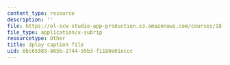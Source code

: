 ```yaml
---
content_type: resource
description: ''
file: https://ol-ocw-studio-app-production.s3.amazonaws.com/courses/18-06sc-linear-algebra-fall-2011/0bc65383865b274495b3f1180e01eccc_2IdtqGM6KWU.srt
file_type: application/x-subrip
resourcetype: Other
title: 3play caption file
uid: 0bc65383-865b-2744-95b3-f1180e01eccc
---
```

